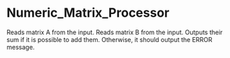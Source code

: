 # Numeric_Matrix_Processor

Reads matrix A from the input.
Reads matrix B from the input.
Outputs their sum if it is possible to add them. Otherwise, it should output the ERROR message.
